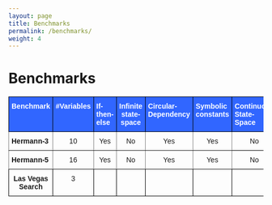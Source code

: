 ```yaml
---
layout: page
title: Benchmarks
permalink: /benchmarks/
weight: 4
---
```


# Benchmarks



<style type="text/css">
.tg  {border-collapse:collapse;border-spacing:0;}
.tg td{border-color:black;border-style:solid;border-width:1px;font-family:Arial, sans-serif;font-size:14px;
  overflow:hidden;padding:10px 5px;word-break:normal;}
.tg th{border-color:black;border-style:solid;border-width:1px;font-family:Arial, sans-serif;font-size:14px;
  font-weight:normal;overflow:hidden;padding:10px 5px;word-break:normal;}
.tg .tg-baqh{text-align:center;vertical-align:top}
.tg .tg-re4c{background-color:#3166ff;border-color:#000000;color:#ffffff;font-weight:bold;text-align:left;vertical-align:top}
.tg .tg-c3ow{border-color:inherit;text-align:center;vertical-align:top}
.tg .tg-wp8o{border-color:#000000;text-align:center;vertical-align:top}
.tg .tg-vvv6{background-color:#3166ff;border-color:#000000;color:#ffffff;font-weight:bold;text-align:center;vertical-align:top}
.tg .tg-0pky{border-color:inherit;text-align:left;vertical-align:top}
.tg .tg-amwm{font-weight:bold;text-align:center;vertical-align:top}
.tg .tg-0lax{text-align:left;vertical-align:top}
.tg .tg-73oq{border-color:#000000;text-align:left;vertical-align:top}
</style>
<table class="tg">
<thead>
  <tr>
    <th class="tg-re4c">Benchmark</th>
    <th class="tg-re4c">#Variables</th>
    <th class="tg-re4c">If-then-else</th>
    <th class="tg-vvv6">Infinite state-space</th>
    <th class="tg-re4c">Circular-Dependency</th>
    <th class="tg-re4c">Symbolic constants</th>
    <th class="tg-re4c">Continuous State-Space</th>
  </tr>
</thead>
<tbody>
  <tr>
    <td class="tg-0pky"><span style="font-weight:bold">Hermann-3</span></td>
    <td class="tg-c3ow">10</td>
    <td class="tg-c3ow">Yes</td>
    <td class="tg-c3ow">No</td>
    <td class="tg-c3ow">Yes</td>
    <td class="tg-c3ow">Yes</td>
    <td class="tg-wp8o">No</td>
  </tr>
  <tr>
    <td class="tg-0pky"><span style="font-weight:bold">Hermann-5</span></td>
    <td class="tg-c3ow">16</td>
    <td class="tg-c3ow">Yes</td>
    <td class="tg-c3ow">No</td>
    <td class="tg-c3ow">Yes</td>
    <td class="tg-c3ow">Yes</td>
    <td class="tg-wp8o">No</td>
  </tr>
  <tr>
    <td class="tg-amwm">Las Vegas Search</td>
    <td class="tg-baqh">3</td>
    <td class="tg-0lax"></td>
    <td class="tg-0lax"></td>
    <td class="tg-0lax"></td>
    <td class="tg-0lax"></td>
    <td class="tg-73oq"></td>
  </tr>
</tbody>
